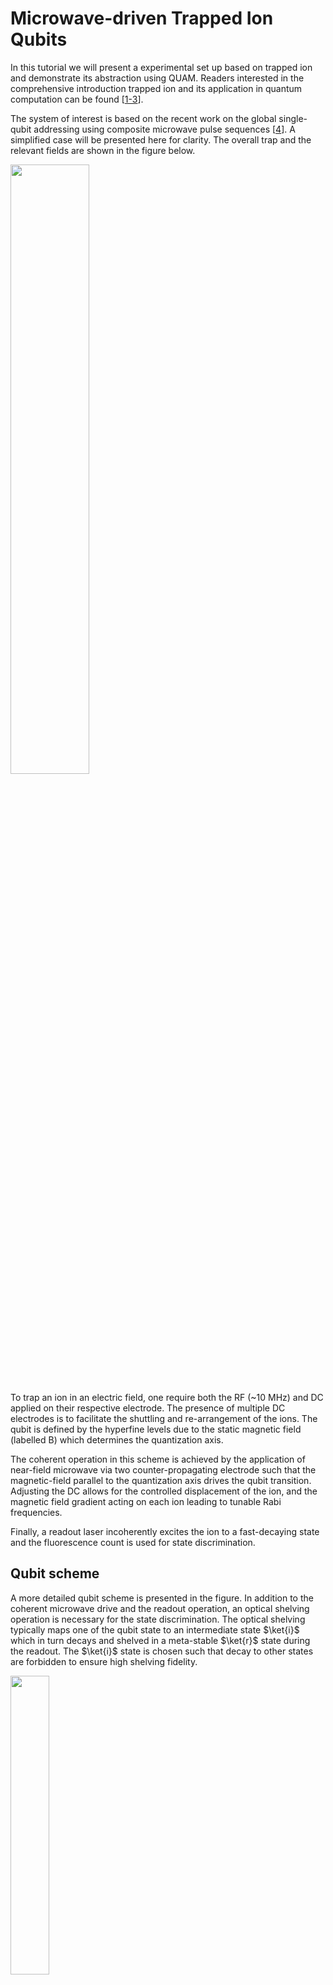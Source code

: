 
# Microwave-driven Trapped Ion Qubits
In this tutorial we will present a experimental set up based on trapped ion and demonstrate its abstraction using QUAM. Readers interested in the comprehensive introduction trapped ion and its application in quantum computation can be found [[1-3](#references)].

The system of interest is based on the recent work on the global single-qubit addressing using composite microwave pulse sequences [[4](#references)]. A simplified case will be presented here for clarity. The overall trap and the relevant fields are shown in the figure below.

<img src="../images/ion_trap.png" width=50% height=50%>

To trap an ion in an electric field, one require both the RF (~10 MHz) and DC applied on their respective electrode. The presence of multiple DC electrodes is to facilitate the shuttling and re-arrangement of the ions. The qubit is defined by the hyperfine levels due to the static magnetic field (labelled B) which determines the quantization axis. 

The coherent operation in this scheme is achieved by the application of near-field microwave via two counter-propagating electrode such that the magnetic-field parallel to the quantization axis drives the qubit transition. Adjusting the DC allows for the controlled displacement of the ion, and the magnetic field gradient acting on each ion leading to tunable Rabi frequencies.

Finally, a readout laser incoherently excites the ion to a fast-decaying state and the fluorescence count is used for state discrimination.

## Qubit scheme
A more detailed qubit scheme is presented in the figure. In addition to the coherent microwave drive and the readout operation, an optical shelving operation is necessary for the state discrimination. The optical shelving typically maps one of the qubit state to an intermediate state $\ket{i}$ which in turn decays and shelved in a meta-stable $\ket{r}$ state during the readout. The $\ket{i}$ state is chosen such that decay to other states are forbidden to ensure high shelving fidelity.

<img src="../images/ion_energy_level.png" width=35% height=35%>

For the rest of the tutorial, we will aim perform a single qubit gate using a global microwave drive and performing a readout from a two qubit system.

## Global single-qubit addressing gate

The global rotation operator $R_1 \otimes R_2$ acting on the two qubits driven by a single resonant microwave pulse with amplitude $A$ and phase $\phi$ is given by

$$
R_k =
\begin{bmatrix}
\cos\left(\frac{\pi A}{2 A_k^\pi}\right) &
e^{i\phi}\sin\left(\frac{\pi A}{2 A_k^\pi}\right) \\
e^{-i\phi}\sin\left(\frac{\pi A}{2 A_k^\pi}\right) &
\cos\left(\frac{\pi A}{2 A_k^\pi}\right)
\end{bmatrix}
$$


with the qubit index $k\in\{1, 2\}$. The rotation angle $\theta_k$ about an axis on the Bloch sphere is determined by the relative amplitude $A/A_k^\pi$ where the amplitude $A_k^\pi$ is required for a $\pi$ rotation. Note that $A_k^\pi$ is also a measure of the Rabi frequency. By adjusting the DC confinement, the ions can displaced such that each of the ion experienced a different  magnetic-field gradient and thus different $A_k^\pi$.

<img src="../images/ion_global_rot.png" width=50% height=50%>

Consider a case where $A_1^\pi/A_2^\pi = 2$ and $\phi=0$. An $X_\pi I$ gate can be applied by driving at $A=2A_2^\pi$. Similarly, any arbitrary single qubit gate can be realized by using composite pulses with appropriate $A$ and $\phi$.

For simplicity, let us consider only the implementation of $X_\pi$ gate on the qubits with pre-calibrated DC that produces ion displacement that gives $A_1^\pi/A_2^\pi = 2$, or in terms of Rabi frequency $\Omega_1/\Omega_2 = 1/2$. The $X_\pi I$ gate is trivial when the microwave pulse drives exactly a $\pi$ rotation on the first qubit. This reproduces the example shown in the figure. The $I X_\pi$ gate on the other hand is decomposed into a sequence $(Y_{\pi/2}X_{-\pi/2}Y_{\pi/2}) \otimes (Y_{\pi}X_{-\pi}Y_{\pi})=IX_\pi$. Note that the global gate implements the same rotation axis, but at different Rabi frequency on each qubit. Readers should verify the solution and find that it is equivalent up to a global phase.

## Control Hardware
Before the QUAM abstraction, let us define our control hardware stack. The  MW and RF signals are generated from [OPX-1000](https://www.quantum-machines.co/products/opx1000/), DC signals from [QDAC-II](https://www.quantum-machines.co/products/qdac/). The fluorescence readout signal is outputted from a PMT into the OPX1000 LF-FEM input.

The DC applied to the electrodes is set to have two configuration: idle and the displaced position. The configurations can be switched via a trigger with TTL signal. The shelving and readout operation is performed in the idle configuration with two lasers targeting their corresponding transition. To spatially select the ion, an AOM is used to deflect the laser beams by modulating the RF frequency supplied to the AOM. The readout is performed by sequentially measuring the fluorescence count on an PMT. An integration of the TTL signal outputted from the PMT gives the total fluorescence count.


<img src="../images/ion_system.png" width=70% height=70%>

The specific implementation of the DC signal for shuttling and re-arrangement is beyond the topic of this tutorial. The same goes with RF, and we focus on only the signals related to the single qubit X gate and readout sequence.


# QUAM Description
Having discussed the hardware, we can now proceed to provide their abstraction in QUAM.

## 1. Describing the root QUAM object and components
In QUAM, the data or the state of the experiment setup (e.g. pulse amplitude, DC offset, etc) is represented by `quam_dataclass`. A root container holds all the different `quam_dataclass` and serves as an entrypoint for all the operation. The root container is defined by extending the `QuamRoot` class with variables associated with the qubits or components (in this example, our MW drive). This is defined as `Quam.qubits` and `Quam.global_op` respectively.

```python
@quam_dataclass
class Quam(QuamRoot):
    qubits: Dict[str, HyperfineQubit] = field(default_factory=dict)
    global_op: GlobalOperations = None
```

For each of the corresponding components (within QUAM, `Qubit` is a subclass of the component `QuantumComponent`), we describe the channels. The `Channel` described the physical connections to the quantum hardware, and can be of [different types](https://qua-platform.github.io/quam/components/channels/) describing the analog input/output and the digital output.

```python
@quam_dataclass
class HyperfineQubit(Qubit):
    shelving: SingleChannel = None
    readout: InOutSingleChannel = None


@quam_dataclass
class GlobalOperations(Qubit):
    global_mw: MWChannel = None
    ion_displacement: Channel = None
```

In our setup, we require for the following operation:
- Shelving: Analog output
- Readout: Analog input and output
- Global MW: Microwave analog output
- Ion displacement: Digital output

## 2. Operation macros
When translating a physical operation to code, an important aspect is readability. This is part of the core design principle for QUAM, in which an $X$ gate acting on a qubit can be called by writing for example `qubit.play("X")` where we can assign an associated `X` pulse to the quantum hardware.

However, not all gates can be described by a simple pulse and may require a more advanced setup. This is taken care by declaring `QubitMacro`. Here, we define the measurement `MeasureMacro` and the single-qubit addressing $X$ gate from a global MW drive `SingleXMacro` for 2 qubits with relative Rabi frequency of $\Omega_1/\Omega_2=1/2$.


```python
@quam_dataclass
class MeasureMacro(QubitMacro):
    threshold: float

    def apply(self):
        # perform shelving operation
        self.qubit.shelving.play("const")
        self.qubit.align()

        # integrating the PMT signal
        I = self.qubit.readout.measure_integrated("const")

        # We declare a QUA variable to store the boolean result of thresholding the I value.
        qubit_state = declare(int)
        # Since |1> is shelved, high fluorescence corresponds to |0>
        # i.e. I < self.threshold implies |1> and vice versa
        assign(qubit_state, Cast.to_int(I < self.threshold))
        return qubit_state


@quam_dataclass
class SingleXMacro(QubitMacro):
    def apply(self, qubit_idx: int):
        self.qubit.ion_displacement.play("ttl")
        align()
        with switch_(qubit_idx):
            with case_(1):
                self.qubit.global_mw.play("x180")
            with case_(2):
                self.qubit.global_mw.play("y180")
                self.qubit.global_mw.play("x180")
                self.qubit.global_mw.play("y180")
        align()
        self.qubit.ion_displacement.play("ttl")
        align()
```
<details>
<summary>⚠️ <code>measure_integrated</code> is a custom function added to <code>InOutSingleChannel</code> following the code below. The default <code>measure</code> implemented in QUAM performs demodulation at the IF frequency which is unnecessary for fluorescence measurement.
</summary>

Instead, we implemented the integration of the TTL photon counting singal of the PMT to obtain the total fluorescence count. When the fluorescence exceeds a threshold in a pre-calibrated timeframe, we can discriminate the state.

```python
def measure_integrated(
    self,
    pulse_name: str,
    amplitude_scale: Optional[Union[ScalarFloat, Sequence[ScalarFloat]]] = None,
    qua_var: QuaVariableFloat = None,
    stream=None,
) -> QuaVariableFloat:
    pulse: BaseReadoutPulse = self.operations[pulse_name]

    if qua_var is None:
        qua_var = declare(fixed)

    pulse_name_with_amp_scale = add_amplitude_scale_to_pulse_name(
        pulse_name, amplitude_scale
    )

    integration_weight_labels = list(pulse.integration_weights_mapping)
    measure(
        pulse_name_with_amp_scale,
        self.name,
        integration.full(integration_weight_labels, qua_var),
        adc_stream=stream,
    )
    return qua_var


InOutSingleChannel.measure_integrated = measure_integrated
```
</details>

## 3. Installing custom components and macros
After defining the custom components and macros, they are to be install as Python module such that the saved state JSON file can be loaded within the virtual environment.

This is done by following the installation steps in QUAM documentation for [Custom QUAM Components](https://qua-platform.github.io/quam/components/custom-components/?h=module#creating-a-custom-python-module).

<details>
<summary>⚠️ When using <code>uv</code> or encountering issue with <code>setuptools</code>.</summary>
An alternative is to switch to `hatchling` by updating the <code>pyproject.toml</code> to the following:

```toml
[project]
name = "custom-quam"
version = "0.1.0"
description = "User QUAM repository"
authors = [{ name = "Jane Doe", email = "jane.doe@quantum-machines.co" }]
requires-python = ">=3.9"

[build-system]
requires = ["hatchling"]
build-backend = "hatchling.build"


[tool.hatch.build.targets.wheel]
packages = ["trapped_ion"]
```
</details>

While it is possible to skip this step, the saved state JSON can not be loaded for the custom components.

## 4. Pulses and channels initialization
With the data structure of our setup defined, we can now initialize the QUAM object, starting from the container.

```python
machine = Quam()
```

Another feature of QUAM is the scalability, here we will show that for $N$ qubits, we can simply run a python loop for generating a readable configuration that associates the quantum component to its corresponding hardware and pulse.

```python
n_qubits = 2
aom_position = np.linspace(200e6, 300e6, n_qubits)

# for each qubit
for i in range(n_qubits):
    qubit_id = f"q{i + 1}"
    qubit = HyperfineQubit(
        id=f"{qubit_id}",
        readout=InOutSingleChannel(
            opx_output=LFFEMAnalogOutputPort("con1", 1, 2),
            opx_input=LFFEMAnalogInputPort("con1", 1, 2),
            intermediate_frequency=aom_position[i],
        ),
        shelving=SingleChannel(
            opx_output=LFFEMAnalogOutputPort("con1", 1, 3),
            intermediate_frequency=aom_position[i],
        ),
    )

    # define pulse
    qubit.shelving.operations["const"] = SquarePulse(length=1_000, amplitude=0.1)
    qubit.readout.operations["const"] = SquareReadoutPulse(length=2_000, amplitude=0.1)

    # define macro
    qubit.macros["measure"] = MeasureMacro(threshold=10)

    # add to quam
    machine.qubits[qubit_id] = qubit
```

Here, the deflection of the lasers to the spatial position of the ion is controlled by the frequency applied to the AOM. A simple `SquarePulse` is assigned to the laser operation. For readout, the `SquareReadoutPulse` is to be used in conjunction with the `measure` method defined in the `MeasureMacro`.

The global MW drive is implemented in the same way by defining the hardware through `opx_output` and the [digital-only output](https://qua-platform.github.io/quam/components/channels/#digital-channels). An additional delay is added to the digital output to synchronize with the analog output.

```python
# set global properties
machine.global_op = GlobalOperations(
    global_mw=MWChannel(
        id="global_mw",
        opx_output=MWFEMAnalogOutputPort(
            "con1", 8, 1, band=mw_band, upconverter_frequency=mw_LO
        ),
        intermediate_frequency=mw_IF,
    ),
    ion_displacement=Channel(
        digital_outputs={
            "ttl": DigitalOutputChannel(
                opx_output=FEMDigitalOutputPort("con1", 8, 1), delay=136, buffer=0
            )
        },
    ),
)

machine.global_op.global_mw.operations["x180"] = SquarePulse(amplitude=0.2, length=1000)
machine.global_op.global_mw.operations["y180"] = SquarePulse(
    amplitude=0.2, length=1000, axis_angle=90
)
machine.global_op.ion_displacement.operations["ttl"] = Pulse(
    length=1000, digital_marker=[(1, 500), (0, 0)]
)

# operation macro
machine.global_op.macros["X"] = SingleXMacro()
```

Here, the $X$ and $Y$ gate relative to the first qubit is defined. An additional TTL digital pulse is defined to trigger the ion offset before the MW operation and restoring the idle position.

Finally, the setup can be saved in JSON for future reference or updated during the optimization process. This ensures proper book-keeping built directly within QUAM.

```python
machine.save("state_before.json")
```

## 4. Implementing the protocol
To implement the single-qubit addressing $X$ gate protocol, we will write the [QUA code](https://docs.quantum-machines.co/latest/docs/Introduction/qua_overview/#overview-of-qua). In spite of the QUAM framework, the overall code is written similarly, sharing most of the syntax. A major difference when using the QUAM macro, is the use of `apply`. For a quantum component, calling the `apply` method calls the underlying macros and passes any arguments to the method as well.

```python
n_avg = 10
optimize_qubit_idx = 2

with program() as prog:
    n = declare(int)
    state_st = declare_stream()
    qubit_idx = declare(int, optimize_qubit_idx)

    with for_(n, 0, n < n_avg, n + 1):
        machine.global_op.apply("X", qubit_idx=qubit_idx)
        for i, qubit in enumerate(machine.qubits.values()):
            state = qubit.apply("measure")
            save(state, state_st)
            align()
            wait(1_000)

    with stream_processing():
        state_st.buffer(n_qubits).average().save_all("state")
```

The above protocol performs the single-qubit $X$ on the `optimize_qubit_idx` followed by the state measurement of all the qubits over an `n_avg` attempt. The resulting simulated waveform of the protocol is shown below.


<img src="../images/protocol.png" width=50% height=50%>

Here, we see that gate operation is sandwiched between two TTL signal that triggers the ion offset only during the MW gate. We chose the $X$ gate to operate on the second qubit, as such, we will apply the global $Y_\theta X_\theta Y_\theta$ where $\theta_1=\pi/2$ and $\theta_2=\pi$ for the first and second qubit. After the gate operation, the ions' idle position is restored and readout operation is performed sequentially on the qubits. A total of $N_{avg}$ repetition is performed to obtain statistical significance.


With QUAM, the [configuration](https://docs.quantum-machines.co/latest/docs/Introduction/config/#the-configuration) is automatically generated with `generate_config`. With the configuration, the execution on the Quantum Machine device follows the usual syntax.

```python
qmm = QuantumMachinesManager(host=qop_ip, cluster_name=cluster_name)

# configuration is generated from QUAM
qua_config = machine.generate_config()

qm = qmm.open_qm(qua_config)
qm.execute(prog)
```

## 5. Optimizing parameters
Finally, we will perform an optimization of pulse parameters and demonstrate the need for a abstraction database for book-keeping. For starters, let us implement an error amplification scheme for characterizing the amplitude calibration. That is, to optimize the amplitude $A_1^\pi$ required for the first qubit to undergo an $\pi$ rotation.

<img src="../images/error_amplification.png" width=40% height=40%>

The error amplification protocol involves performing $(X_\pi)^{2N}$ gate on the qubit with scanned parameter (in this case, the amplitude). When the parameters are tuned appropriately, the net effect on the qubit will be an identity $(X_\pi)^{2N}=I$. As such, we will perform the measurement across a range and amplitude and choose the amplitude that corresponds to the $I$ gate acting on the qubit.

The $(X_\pi)^{2N}$ gate is implemented in the following with `amp_scale` is the amplitude multiplication factor on top of the original set value, `XX_rep` defined as $N$. These two variables can be parsed through the `apply` method for the `QubitMacro`.

```python
@quam_dataclass
class DoubleXMacro(QubitMacro):
    def apply(self, qubit_idx: int, amp_scale=1, XX_rep=1):
        i = declare(int)
        self.qubit.ion_displacement.play("ttl")
        align()
        with switch_(qubit_idx):
            with case_(1):
                with for_(i, 0, i < XX_rep * 2, i + 1):
                    self.qubit.global_mw.play("x180", amplitude_scale=amp_scale)
            with case_(2):
                with for_(i, 0, i < XX_rep * 2, i + 1):
                    self.qubit.global_mw.play("y180", amplitude_scale=amp_scale)
                    self.qubit.global_mw.play("x180", amplitude_scale=amp_scale)
                    self.qubit.global_mw.play("y180", amplitude_scale=amp_scale)
        align()
        self.qubit.ion_displacement.play("ttl")
        align()

machine.global_op.macros["N_XX"] = DoubleXMacro()
```

The implemented program is similar to the case of a single addressing gate with the addition of amplitude scan range.

```python
optimize_qubit_idx = 1
XX_rep = 1
n_avg = 10
amp_scan = np.linspace(0.5, 1.5, 10)

with program() as prog:
    n = declare(int)
    state_st = declare_stream()
    qubit_idx = declare(int, optimize_qubit_idx)
    amp_i = declare(fixed)

    with for_(n, 0, n < n_avg, n + 1):
        with for_each_(amp_i, amp_scan):
            machine.global_op.apply(
                "N_XX", qubit_idx=qubit_idx, amp_scale=amp_i, XX_rep=XX_rep
            )
            for i, qubit in enumerate(machine.qubits.values()):
                state = qubit.apply("measure")
                save(state, state_st)
                align()
                wait(1_000)

    with stream_processing():
        state_st.buffer(n_qubits).buffer(len(amp_scan)).average().save_all("state")
```

In the `stream_processing`, we obtain an 2D matrix corresponding to the final state for different amplitude factor and the qubits. Choosing the best amplitude that lead to $I$ in the observation, we can update the QUAM directly without the need of recording the data manually.

```python
state = job.result_handles.get("state").fetch_all()["value"]
state_scan = state[0, :, optimize_qubit_idx - 1]
best_amp_scan = amp_scan[np.argmin(state_scan)]
original_amplitude = machine.global_op.global_mw.operations["x180"].amplitude
machine.global_op.global_mw.operations["x180"].amplitude *= best_amp_scan
machine.global_op.global_mw.operations["y180"].amplitude *= best_amp_scan
```

The optimal value can be saved and loaded in the future experiment which makes organization of the experiment parameters intuitive.

```python
machine.save("state_after.json")

# Load the QUAM configuration
machine = Quam.load("state_after.json")
```

# Last word
In this tutorial, we realized the abstraction of a physical experiment using QUAM for an operation-centric and readable structure. For physicist, this is an ideal framework for describing an experiment and book-keeping. The implementation of the code here is found in the [`trapped_ion`](Tutorials\intro-to-quam\trapped_ion) directory with `machine.py` serves as an entry point for the code.

# References
1. Leibfried, D., Blatt, R., Monroe, C., & Wineland, D. (2003). Quantum dynamics of single trapped ions. Reviews of Modern Physics, 75(1), 281. https://doi.org/10.1103/RevModPhys.75.281
2. Cirac, J. I., & Zoller, P. (1995). Quantum Computations with Cold Trapped Ions. Physical Review Letters, 74(20), 4091–4094. https://doi.org/10.1103/PhysRevLett.74.4091
3. James, D. F. V. (1998). Quantum dynamics of cold trapped ions with application to quantum computation. Applied Physics B: Lasers and Optics, 66(2), 181–190. https://doi.org/10.1007/S003400050373/METRICS
4. Leu, A. D., Gely, M. F., Weber, M. A., Smith, M. C., Nadlinger, D. P., & Lucas, D. M. (2023). Fast, High-Fidelity Addressed Single-Qubit Gates Using Efficient Composite Pulse Sequences. Physical Review Letters, 131(12), 120601. https://doi.org/10.1103/PhysRevLett.131.120601
